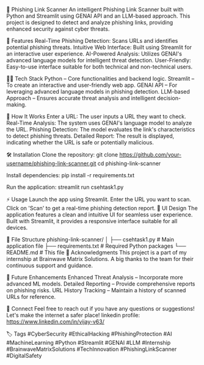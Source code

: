 🚀 Phishing Link Scanner
An intelligent Phishing Link Scanner built with Python and Streamlit using GENAI API and an LLM-based approach. This project is designed to detect and analyze phishing links, providing enhanced security against cyber threats.

🌟 Features
Real-Time Phishing Detection: Scans URLs and identifies potential phishing threats.
Intuitive Web Interface: Built using Streamlit for an interactive user experience.
AI-Powered Analysis: Utilizes GENAI's advanced language models for intelligent threat detection.
User-Friendly: Easy-to-use interface suitable for both technical and non-technical users.

👨‍💻 Tech Stack
Python – Core functionalities and backend logic.
Streamlit – To create an interactive and user-friendly web app.
GENAI API – For leveraging advanced language models in phishing detection.
LLM-based Approach – Ensures accurate threat analysis and intelligent decision-making.

🚀 How It Works
Enter a URL: The user inputs a URL they want to check.
Real-Time Analysis: The system uses GENAI's language model to analyze the URL.
Phishing Detection: The model evaluates the link's characteristics to detect phishing threats.
Detailed Report: The result is displayed, indicating whether the URL is safe or potentially malicious.

🛠 Installation
Clone the repository:
git clone https://github.com/your-username/phishing-link-scanner.git
cd phishing-link-scanner

Install dependencies:
pip install -r requirements.txt

Run the application:
streamlit run csehtask1.py

⚡️ Usage
Launch the app using Streamlit.
Enter the URL you want to scan.
Click on 'Scan' to get a real-time phishing detection report.
🎨 UI Design
The application features a clean and intuitive UI for seamless user experience. Built with Streamlit, it provides a responsive interface suitable for all devices.

📂 File Structure
phishing-link-scanner/
│
├── csehtask1.py        # Main application file
├── requirements.txt    # Required Python packages
└── README.md           # This file
🤝 Acknowledgments
This project is a part of my internship at Brainwave Matrix Solutions. A big thanks to the team for their continuous support and guidance.

📌 Future Enhancements
Enhanced Threat Analysis – Incorporate more advanced ML models.
Detailed Reporting – Provide comprehensive reports on phishing risks.
URL History Tracking – Maintain a history of scanned URLs for reference.

🤖 Connect
Feel free to reach out if you have any questions or suggestions! Let's make the internet a safer place!
linkedin profile: https://www.linkedin.com/in/vijay-v63/


🏷️ Tags
#CyberSecurity #EthicalHacking #PhishingProtection #AI #MachineLearning #Python #Streamlit #GENAI #LLM #Internship #BrainwaveMatrixSolutions #TechInnovation #PhishingLinkScanner #DigitalSafety







